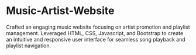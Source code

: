 # Music-Artist-Website
Crafted an engaging music website focusing on artist promotion and playlist management. Leveraged HTML, CSS, Javascript, and Bootstrap to create an intuitive and responsive user interface for seamless song playback and playlist navigation.
